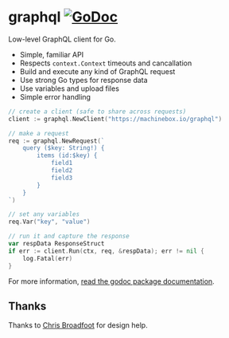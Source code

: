 # graphql [![GoDoc](https://godoc.org/github.com/machinebox/graphql?status.png)](http://godoc.org/github.com/machinebox/graphql)

Low-level GraphQL client for Go.

* Simple, familiar API
* Respects `context.Context` timeouts and cancallation
* Build and execute any kind of GraphQL request
* Use strong Go types for response data
* Use variables and upload files
* Simple error handling

```go
// create a client (safe to share across requests)
client := graphql.NewClient("https://machinebox.io/graphql")

// make a request
req := graphql.NewRequest(`
    query ($key: String!) {
        items (id:$key) {
            field1
            field2
            field3
        }
    }
`)

// set any variables
req.Var("key", "value")

// run it and capture the response
var respData ResponseStruct
if err := client.Run(ctx, req, &respData); err != nil {
    log.Fatal(err)
}
```

For more information, [read the godoc package documentation](http://godoc.org/github.com/machinebox/graphql).

## Thanks

Thanks to [Chris Broadfoot](https://github.com/broady) for design help.
